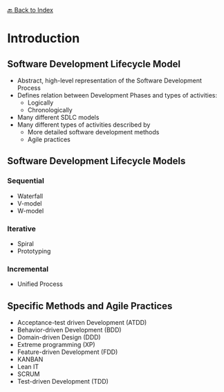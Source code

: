 [🔙 Back to Index](../index.md)

# Introduction
## Software Development Lifecycle Model
* Abstract, high-level representation of the Software Development Process
* Defines relation between Development Phases and types of activities:
  * Logically
  * Chronologically
* Many different SDLC models
* Many different types of activities described by
  * More detailed software development methods
  * Agile practices

## Software Development Lifecycle Models
### Sequential
* Waterfall
* V-model
* W-model

### Iterative
* Spiral
* Prototyping

### Incremental 
* Unified Process

## Specific Methods and Agile Practices
* Acceptance-test driven Development (ATDD)
* Behavior-driven Development (BDD)
* Domain-driven Design (DDD)
* Extreme programming (XP)
* Feature-driven Development (FDD)
* KANBAN
* Lean IT
* SCRUM
* Test-driven Development (TDD)